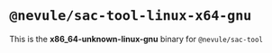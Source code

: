 # `@nevule/sac-tool-linux-x64-gnu`

This is the **x86_64-unknown-linux-gnu** binary for `@nevule/sac-tool`
